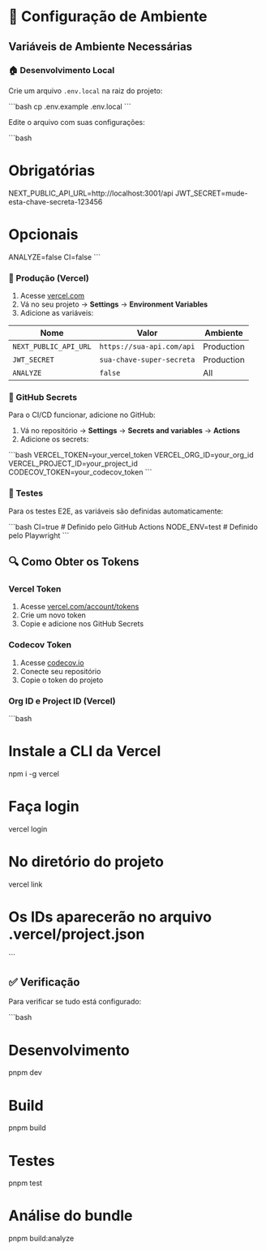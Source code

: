 # 🔧 Configuração de Ambiente

## Variáveis de Ambiente Necessárias

### 🏠 Desenvolvimento Local

Crie um arquivo `.env.local` na raiz do projeto:

\`\`\`bash
cp .env.example .env.local
\`\`\`

Edite o arquivo com suas configurações:

\`\`\`bash
# Obrigatórias
NEXT_PUBLIC_API_URL=http://localhost:3001/api
JWT_SECRET=mude-esta-chave-secreta-123456

# Opcionais
ANALYZE=false
CI=false
\`\`\`

### 🚀 Produção (Vercel)

1. Acesse [vercel.com](https://vercel.com)
2. Vá no seu projeto → **Settings** → **Environment Variables**
3. Adicione as variáveis:

| Nome | Valor | Ambiente |
|------|-------|----------|
| `NEXT_PUBLIC_API_URL` | `https://sua-api.com/api` | Production |
| `JWT_SECRET` | `sua-chave-super-secreta` | Production |
| `ANALYZE` | `false` | All |

### 🔐 GitHub Secrets

Para o CI/CD funcionar, adicione no GitHub:

1. Vá no repositório → **Settings** → **Secrets and variables** → **Actions**
2. Adicione os secrets:

\`\`\`bash
VERCEL_TOKEN=your_vercel_token
VERCEL_ORG_ID=your_org_id  
VERCEL_PROJECT_ID=your_project_id
CODECOV_TOKEN=your_codecov_token
\`\`\`

### 🧪 Testes

Para os testes E2E, as variáveis são definidas automaticamente:

\`\`\`bash
CI=true  # Definido pelo GitHub Actions
NODE_ENV=test  # Definido pelo Playwright
\`\`\`

## 🔍 Como Obter os Tokens

### Vercel Token
1. Acesse [vercel.com/account/tokens](https://vercel.com/account/tokens)
2. Crie um novo token
3. Copie e adicione nos GitHub Secrets

### Codecov Token
1. Acesse [codecov.io](https://codecov.io)
2. Conecte seu repositório
3. Copie o token do projeto

### Org ID e Project ID (Vercel)
\`\`\`bash
# Instale a CLI da Vercel
npm i -g vercel

# Faça login
vercel login

# No diretório do projeto
vercel link

# Os IDs aparecerão no arquivo .vercel/project.json
\`\`\`

## ✅ Verificação

Para verificar se tudo está configurado:

\`\`\`bash
# Desenvolvimento
pnpm dev

# Build
pnpm build

# Testes
pnpm test

# Análise do bundle
pnpm build:analyze
